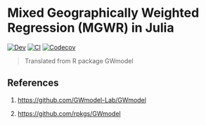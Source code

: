 # Mixed Geographically Weighted Regression (MGWR) in Julia

<!-- [![Stable](https://img.shields.io/badge/docs-stable-blue.svg)](https://jl-pkgs.github.io/MGWR.jl/stable) -->
[![Dev](https://img.shields.io/badge/docs-dev-blue.svg)](https://jl-pkgs.github.io/MGWR.jl/dev)
[![CI](https://github.com/jl-pkgs/MGWR.jl/actions/workflows/CI.yml/badge.svg)](https://github.com/jl-pkgs/MGWR.jl/actions/workflows/CI.yml)
[![Codecov](https://codecov.io/gh/jl-pkgs/MGWR.jl/branch/master/graph/badge.svg)](https://app.codecov.io/gh/jl-pkgs/MGWR.jl/tree/master)

> Translated from R package GWmodel

## References

1. <https://github.com/GWmodel-Lab/GWmodel>

2. <https://github.com/rpkgs/GWmodel>

